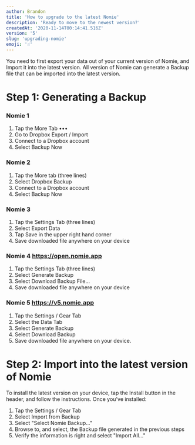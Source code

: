 ```yaml
---
author: Brandon
title: 'How to upgrade to the latest Nomie'
description: 'Ready to move to the newest version?'
createdAt: '2020-11-14T00:14:41.516Z'
version: '5'
slug: 'upgrading-nomie'
emoji: '☝️'
---
```


You need to first export your data out of your current version of Nomie, and Import it into the latest version. All version of Nomie can generate a Backup file that can be imported into the latest version.

# Step 1: Generating a Backup

### Nomie 1

1. Tap the More Tab •••
2. Go to Dropbox Export / Import
3. Connect to a Dropbox account
4. Select Backup Now

### Nomie 2

1. Tap the More tab (three lines)
2. Select Dropbox Backup
3. Connect to a Dropbox account
4. Select Backup Now

### Nomie 3

1. Tap the Settings Tab (three lines)
2. Select Export Data
3. Tap Save in the upper right hand corner
4. Save downloaded file anywhere on your device

### Nomie 4 https://open.nomie.app

1. Tap the Settings Tab (three lines)
2. Select Generate Backup
3. Select Download Backup File...
4. Save downloaded file anywhere on your device

### Nomie 5 https://v5.nomie.app

1. Tap the Settings / Gear Tab
2. Select the Data Tab
3. Select Generate Backup
4. Select Download Backup
5. Save downloaded file anywhere on your device.

# Step 2: Import into the latest version of Nomie

To install the latest version on your device, tap the Install button in the header, and follow the instructions. Once you've installed:

1. Tap the Settings / Gear Tab
2. Select Import from Backup
3. Select "Select Nomie Backup..."
4. Browse to, and select, the Backup file generated in the previous steps
5. Verify the information is right and select "Import All..."
